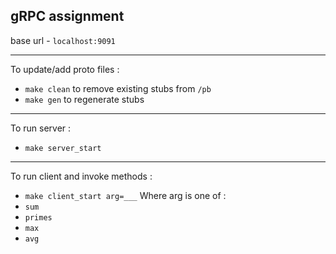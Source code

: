 ## gRPC assignment

base url - `localhost:9091`

---
To update/add proto files :

- `make clean` to remove existing stubs from `/pb`
- `make gen` to regenerate stubs

---
To run server :
  
- `make server_start`
  
---
To run client and invoke methods :

- `make client_start arg=___`
Where arg is one of :
 - `sum`
 - `primes`
 - `max`
 - `avg`
